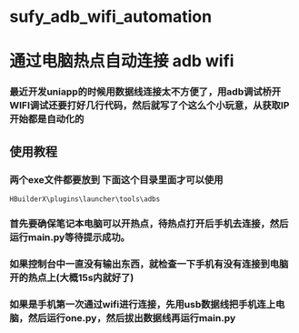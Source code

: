 # sufy_adb_wifi_automation
# 通过电脑热点自动连接 adb wifi

### 最近开发uniapp的时候用数据线连接太不方便了，用adb调试桥开WIFI调试还要打好几行代码，然后就写了个这么个小玩意，从获取IP开始都是自动化的

## 使用教程

### 两个exe文件都要放到 下面这个目录里面才可以使用

```
HBuilderX\plugins\launcher\tools\adbs
```



### 首先要确保笔记本电脑可以开热点，待热点打开后手机去连接，然后运行main.py等待提示成功。

### 如果控制台中一直没有输出东西，就检查一下手机有没有连接到电脑开的热点上(大概15s内就好了)

### 如果是手机第一次通过wifi进行连接，先用usb数据线把手机连上电脑，然后运行one.py，然后拔出数据线再运行main.py

